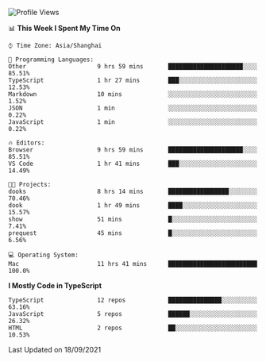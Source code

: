<!--START_SECTION:waka-->
![Profile Views](http://img.shields.io/badge/Profile%20Views-57-blue)

📊 **This Week I Spent My Time On** 

```text
⌚︎ Time Zone: Asia/Shanghai

💬 Programming Languages: 
Other                    9 hrs 59 mins       █████████████████████░░░░   85.51% 
TypeScript               1 hr 27 mins        ███░░░░░░░░░░░░░░░░░░░░░░   12.53% 
Markdown                 10 mins             ░░░░░░░░░░░░░░░░░░░░░░░░░   1.52% 
JSON                     1 min               ░░░░░░░░░░░░░░░░░░░░░░░░░   0.22% 
JavaScript               1 min               ░░░░░░░░░░░░░░░░░░░░░░░░░   0.22%

🔥 Editors: 
Browser                  9 hrs 59 mins       █████████████████████░░░░   85.51% 
VS Code                  1 hr 41 mins        ███░░░░░░░░░░░░░░░░░░░░░░   14.49%

🐱‍💻 Projects: 
dooks                    8 hrs 14 mins       █████████████████░░░░░░░░   70.46% 
dook                     1 hr 49 mins        ████░░░░░░░░░░░░░░░░░░░░░   15.57% 
show                     51 mins             █░░░░░░░░░░░░░░░░░░░░░░░░   7.41% 
prequest                 45 mins             █░░░░░░░░░░░░░░░░░░░░░░░░   6.56%

💻 Operating System: 
Mac                      11 hrs 41 mins      █████████████████████████   100.0%

```

**I Mostly Code in TypeScript** 

```text
TypeScript               12 repos            ███████████████░░░░░░░░░░   63.16% 
JavaScript               5 repos             ██████░░░░░░░░░░░░░░░░░░░   26.32% 
HTML                     2 repos             ██░░░░░░░░░░░░░░░░░░░░░░░   10.53%

```



 Last Updated on 18/09/2021
<!--END_SECTION:waka-->
